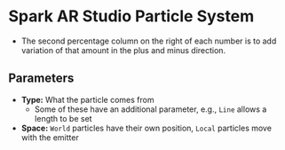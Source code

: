 # Spark AR Studio Particle System

- The second percentage column on the right of each number is to add variation of that amount in the plus and minus direction.

## Parameters

- **Type:** What the particle comes from
    - Some of these have an additional parameter, e.g., `Line` allows a length to be set
- **Space:** `World` particles have their own position, `Local` particles move with the emitter
